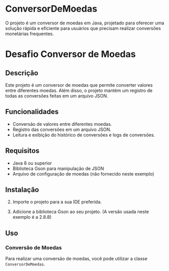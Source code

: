 # ConversorDeMoedas
O projeto é um conversor de moedas em Java, projetado para oferecer uma solução rápida e eficiente para usuários que 
precisam realizar conversões monetárias frequentes.

# Desafio Conversor de Moedas
## Descrição

Este projeto é um conversor de moedas que permite converter valores entre diferentes moedas. Além disso, o projeto mantém um registro de todas as conversões feitas em um arquivo JSON.

## Funcionalidades

- Conversão de valores entre diferentes moedas.
- Registro das conversões em um arquivo JSON.
- Leitura e exibição do histórico de conversões e logs de conversões.

## Requisitos

- Java 8 ou superior
- Biblioteca Gson para manipulação de JSON
- Arquivo de configuração de moedas (não fornecido neste exemplo)

## Instalação


2. Importe o projeto para a sua IDE preferida.

3. Adicione a biblioteca Gson ao seu projeto. (A versão usada neste exemplo é a 2.8.8)

## Uso

### Conversão de Moedas

Para realizar uma conversão de moedas, você pode utilizar a classe `ConversorDeMoedas`.


